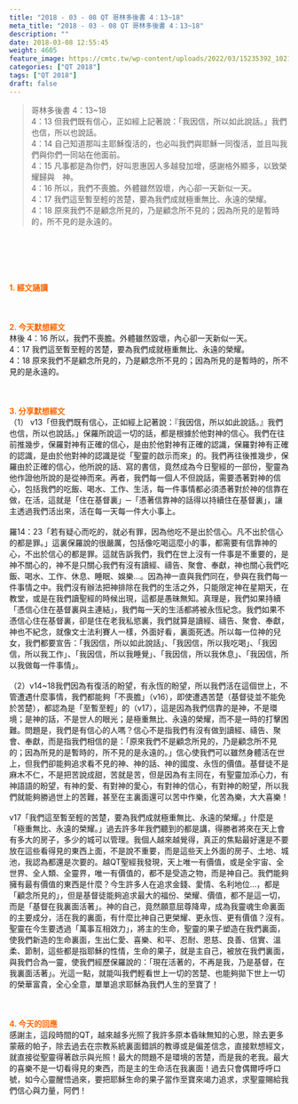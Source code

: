 ```yaml
---
title: "2018 - 03 - 08 QT 哥林多後書 4：13~18"
meta_title: "2018 - 03 - 08 QT 哥林多後書 4：13~18"
description: ""
date: 2018-03-08 12:55:45
weight: 4605
feature_image: https://cmtc.tw/wp-content/uploads/2022/03/15235392_10211799862337740_180693556567566654_o-1.webp
categories: ["QT 2018"]
tags: ["QT 2018"]
draft: false
---
```


<blockquote>哥林多後書 4：13~18<br />
4：13 但我們既有信心，正如經上記著說：「我因信，所以如此說話。」我們也信，所以也說話。<br />
4：14 自己知道那叫主耶穌復活的，也必叫我們與耶穌一同復活，並且叫我們與你們一同站在他面前。<br />
4：15 凡事都是為你們，好叫恩惠因人多越發加增，感謝格外顯多，以致榮耀歸與　神。<br />
4：16 所以，我們不喪膽。外體雖然毀壞，內心卻一天新似一天。<br />
4：17 我們這至暫至輕的苦楚，要為我們成就極重無比、永遠的榮耀。<br />
4：18 原來我們不是顧念所見的，乃是顧念所不見的；因為所見的是暫時的，所不見的是永遠的。</blockquote><br />
&nbsp;<br />
<br />
&nbsp;<br />
<br />
<span style="color: #ff6600;"><strong>1. </strong><strong>經文誦讀</strong></span><br />
<br />
<span style="color: #ff6600;"><strong> </strong></span><br />
<br />
<span style="color: #ff6600;"><strong>2. 今天默想</strong><strong>經文<br />
</strong></span>林後 4：16 所以，我們不喪膽。外體雖然毀壞，內心卻一天新似一天。<br />
4：17 我們這至暫至輕的苦楚，要為我們成就極重無比、永遠的榮耀。<br />
4：18 原來我們不是顧念所見的，乃是顧念所不見的；因為所見的是暫時的，所不見的是永遠的。<br />
<br />
&nbsp;<br />
<br />
<span style="color: #ff6600;"><strong>3. 分享默想經文<br />
</strong></span>（1） v13「但我們既有信心，正如經上記著說：『我因信，所以如此說話。』我們也信，所以也說話。」保羅所說這一切的話，都是根據於他對神的信心。我們在往前推幾步，保羅對神有正確的信心，是由於他對神有正確的認識，保羅對神有正確的認識，是由於他對神的認識是從「聖靈的啟示而來」的。我們再往後推幾步，保羅由於正確的信心，他所說的話、寫的書信，竟然成為今日聖經的一部份，聖靈為他作證他所說的是從神而來。再者，我們每一個人不但說話，需要憑著對神的信心，包括我們的吃飯、喝水、工作、生活，每一件事情都必須憑著對於神的信靠在做，在活，這就是「住在基督裏」─「憑著信靠神的話得以持續住在基督裏」，讓主透過我們活出來，活在每一天每一件大小事上。<br />
<br />
羅14：23「若有疑心而吃的，就必有罪，因為他吃不是出於信心。凡不出於信心的都是罪。」這裏保羅說的很嚴厲，包括像吃喝這麼小的事，都需要有信靠神的心，不出於信心的都是罪。這就告訴我們，我們在世上沒有一件事是不重要的，是神不關心的，神不是只關心我們有沒有讀經、禱告、聚會、奉獻，神也關心我們吃飯、喝水、工作、休息、睡眠、娛樂…。因為神一直與我們同在，參與在我們每一件事情之中。我們沒有辦法把神排除在我們的生活之外，只能限定神在星期天，在教堂，或是在我們讀聖經的時候出現，這都是愚昧無知。真理是，我們如果持續「憑信心住在基督裏與主連結」，我們每一天的生活都將被永恆紀念。我們如果不憑信心住在基督裏，卻是住在老我私慾裏，我們就算是讀經、禱告、聚會、奉獻，神也不紀念，就像文士法利賽人一樣，外面好看，裏面死透。所以每一位神的兒女，我們都要宣告：「我因信，所以如此說話」、「我因信，所以我吃喝」、「我因信，所以我工作」、「我因信，所以我睡覺」、「我因信，所以我休息」、「我因信，所以我做每一件事情」。<br />
<br />
（2）v14~18我們因為有復活的盼望，有永恆的盼望，所以我們活在這個世上，不管遭遇什麼事情，我們都能夠「不喪膽」（v16），即使遭遇苦楚（基督徒並不能免於苦楚），都認為是「至暫至輕」的（v17），這是因為我們信靠的是神，不是環境；是神的話，不是世人的眼光；是極重無比、永遠的榮耀，而不是一時的打擊困難。問題是，我們是有信心的人嗎？信心不是指我們有沒有做到讀經、禱告、聚會、奉獻，而是指我們相信的是：「原來我們不是顧念所見的，乃是顧念所不見的；因為所見的是暫時的，所不見的是永遠的。」信心使我們可以雖然身體活在世上，但我們卻能夠追求看不見的神、神的話、神的國度、永恆的價值。基督徒不是麻木不仁，不是把苦說成甜，苦就是苦，但是因為有主同在，有聖靈加添心力，有神語語的盼望，有神的愛、有對神的愛心，有對神的信心，有對神的盼望，所以我們就能夠勝過世上的苦難，甚至在主裏面還可以苦中作樂，化苦為樂，大大喜樂！<br />
<br />
v17「我們這至暫至輕的苦楚，要為我們成就極重無比、永遠的榮耀。」什麼是「極重無比、永遠的榮耀。」過去許多年我們聽到的都是講，得勝者將來在天上會有多大的房子，多少的城可以管理。我個人越來越覺得，真正的焦點最好還是不要放在這些看得見的東西上面，不是說不重要，而是這些天上外面的房子、土地、城池，我認為都還是次要的。越QT聖經我發現，天上唯一有價值，或是全宇宙、全世界、全人類、全靈界，唯一有價值的，都不是受造之物，而是神自己。我們能夠擁有最有價值的東西是什麼？今生許多人在追求金錢、愛情、名利地位…，都是「顧念所見的」，但是基督徒能夠追求最大的福份、榮耀、價值，都不是這一切，而是「基督在我裏面活著」。神的自己，竟然願意屈尊降卑，成為我靈魂生命裏面的主要成分，活在我的裏面，有什麼比神自己更榮耀、更永恆、更有價值？沒有。聖靈在今生要透過「萬事互相效力」，將主的生命，聖靈的果子塑造在我們裏面，使我們新造的生命裏面，生出仁愛、喜樂、和平、忍耐、恩慈、良善、信實、溫柔、節制，這些都是指耶穌的性情，生命的果子，就是主自己，被放在我們裏面，與我們合為一靈，使我們經歷保羅說的：「現在活著的，不再是我，乃是基督，在我裏面活著」。光這一點，就能叫我們輕看世上一切的苦楚、也能夠拋下世上一切的榮華富貴，全心全意，單單追求耶穌為我們人生的至寶了！<br />
<br />
&nbsp;<br />
<br />
<span style="color: #ff6600;"><strong>4. 今天的回應<br />
</strong></span>感謝主，這段時間的QT，越來越多光照了我許多原本昏昧無知的心思，除去更多蒙蔽的帕子，除去過去在宗教系統裏面錯誤的教導或是偏差信念，直接默想經文，就直接從聖靈得著啟示與光照！最大的問題不是環境的苦楚，而是我的老我。最大的喜樂不是一切看得見的東西，而是主的生命活在我裏面！過去只會偶爾呼呼口號，如今心靈醒悟過來，要把耶穌生命的果子當作至寶來竭力追求，求聖靈賜給我們信心與力量，阿們！<br />
<br />
&nbsp;<br />
<br />
&nbsp;
        